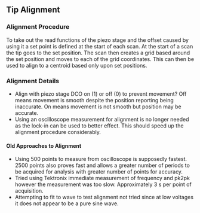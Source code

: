 
## Tip Alignment ##

### Alignment Procedure ###
To take out the read functions of the piezo stage and the offset caused by using it a set point is defined at the start of each scan. At the start of a scan the tip goes to the set position. The scan then creates a grid based around the set position and moves to each of the grid coordinates. This can then be used to align to a centroid based only upon set positions.

### Alignment Details ###
- Align with piezo stage DCO on (1) or off (0) to prevent movement? Off means movement is smooth despite the position reporting being inaccurate. On means movement is not smooth but position may be accurate.
- Using an oscilloscope measurement for alignment is no longer needed as the lock-in can be used to better effect. This should speed up the alignment procedure considerably.

#### Old Approaches to Alignment ####
- Using 500 points to measure from oscilloscope is supposedly fastest. 2500 points also proves fast and allows a greater number of periods to be acquired for analysis with greater number of points for accuracy.
- Tried using Tektronix immediate measurement of frequency and pk2pk however the measurement was too slow. Approximately 3 s per point of acquisition.
- Attempting to fit to wave to test alignment not tried since at low voltages it does not appear to be a pure sine wave.

